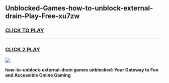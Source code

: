 
## Unblocked-Games-how-to-unblock-external-drain-Play-Free-xu7zw
<h3>
<a href="https://premium76.site?title=how-to-unblock-external-drain&ref=21A">CLICK TO PLAY</a></h3>
<hr>

<h3>
<a href="https://premium76.site?title=how-to-unblock-external-drain&ref=21A">CLICK 2 PLAY</a>
  
</h3>

<a href="https://premium76.site?title=how-to-unblock-external-drain&ref=21A"><img src="https://clearcache.store/games.png"></a>


**how-to-unblock-external-drain games unblocked: Your Gateway to Fun and Accessible Online Gaming**
